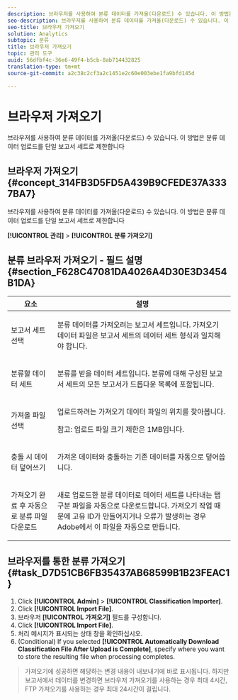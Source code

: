 ```yaml
---
description: 브라우저를 사용하여 분류 데이터를 가져올(다운로드) 수 있습니다. 이 방법은 분류 데이터 업로드를 단일 보고서 세트로 제한합니다
seo-description: 브라우저를 사용하여 분류 데이터를 가져올(다운로드) 수 있습니다. 이 방법은 분류 데이터 업로드를 단일 보고서 세트로 제한합니다
seo-title: 브라우저 가져오기
solution: Analytics
subtopic: 분류
title: 브라우저 가져오기
topic: 관리 도구
uuid: 56dfbf4c-36e6-49f4-b5cb-8ab714432825
translation-type: tm+mt
source-git-commit: a2c38c2cf3a2c1451e2c60e003ebe1fa9bfd145d

---
```



# 브라우저 가져오기

브라우저를 사용하여 분류 데이터를 가져올(다운로드) 수 있습니다. 이 방법은 분류 데이터 업로드를 단일 보고서 세트로 제한합니다

## 브라우저 가져오기 {#concept_314FB3D5FD5A439B9CFEDE37A3337BA7}

브라우저를 사용하여 분류 데이터를 가져올(다운로드) 수 있습니다. 이 방법은 분류 데이터 업로드를 단일 보고서 세트로 제한합니다

**[!UICONTROL 관리]** &gt; **[!UICONTROL 분류 가져오기]**

## 분류 브라우저 가져오기 - 필드 설명 {#section_F628C47081DA4026A4D30E3D3454B1DA}

<table id="table_7FC7E510E7E74C2D9E8F316C5C6B66DB"> 
 <thead> 
  <tr> 
   <th colname="col1" class="entry"> 요소 </th> 
   <th colname="col2" class="entry"> 설명 </th> 
  </tr> 
 </thead>
 <tbody> 
  <tr> 
   <td colname="col1"> 보고서 세트 선택 </td> 
   <td colname="col2"> <p>분류 데이터를 가져오려는 보고서 세트입니다. 가져오기 데이터 파일은 보고서 세트의 데이터 세트 형식과 일치해야 합니다. </p> </td> 
  </tr> 
  <tr> 
   <td colname="col1"> 분류할 데이터 세트 </td> 
   <td colname="col2"> <p>분류를 받을 데이터 세트입니다. 분류에 대해 구성된 보고서 세트의 모든 보고서가 드롭다운 목록에 포함됩니다. </p> </td> 
  </tr> 
  <tr> 
   <td colname="col1"> 가져올 파일 선택 </td> 
   <td colname="col2"> <p>업로드하려는 가져오기 데이터 파일의 위치를 찾아봅니다. </p> <p>참고: 업로드 파일 크기 제한은 1MB입니다. </p> </td> 
  </tr> 
  <tr> 
   <td colname="col1"> 충돌 시 데이터 덮어쓰기 </td> 
   <td colname="col2"> <p>가져온 데이터와 충돌하는 기존 데이터를 자동으로 덮어씁니다. </p> </td> 
  </tr> 
  <tr> 
   <td colname="col1"> 가져오기 완료 후 자동으로 분류 파일 다운로드 </td> 
   <td colname="col2"> <p>새로 업로드한 분류 데이터로 데이터 세트를 나타내는 탭 구분 파일을 자동으로 다운로드합니다. 가져오기 작업 때문에 고유 ID가 만들어지거나 오류가 발생하는 경우 Adobe에서 이 파일을 자동으로 만듭니다. </p> </td> 
  </tr> 
 </tbody> 
</table>

## 브라우저를 통한 분류 가져오기 {#task_D7D51CB6FB35437AB68599B1B23FEAC1}

<!-- 

t_upload_a_saint_data_file_via_web_browser.xml

 -->

1. Click **[!UICONTROL Admin]** &gt; **[!UICONTROL Classification Importer]**.
1. Click **[!UICONTROL Import File]**.
1. 브라우저 **[!UICONTROL 가져오기]** 필드를 구성합니다.
1. Click **[!UICONTROL Import File]**.
1. 처리 메시지가 표시되는 상태 창을 확인하십시오.
1. (Conditional) If you selected **[!UICONTROL Automatically Download Classification File After Upload is Complete]**, specify where you want to store the resulting file when processing completes.
>가져오기에 성공하면 해당하는 변경 내용이 내보내기에 바로 표시됩니다. 하지만 보고서에서 데이터를 변경하면 브라우저 가져오기를 사용하는 경우 최대 4시간, FTP 가져오기를 사용하는 경우 최대 24시간이 걸립니다.

